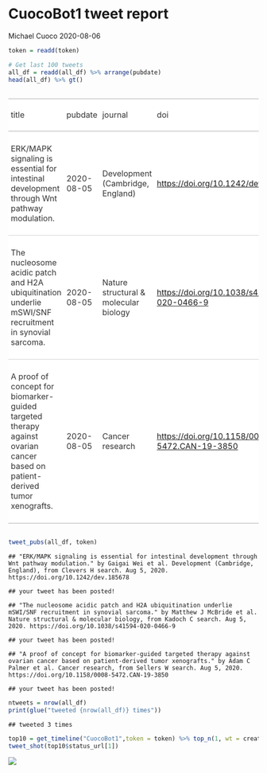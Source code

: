 CuocoBot1 tweet report
================
Michael Cuoco
2020-08-06

``` r
token = readd(token)
```

``` r
# Get last 100 tweets
all_df = readd(all_df) %>% arrange(pubdate)
head(all_df) %>% gt()
```

<!--html_preserve-->

<style>html {
  font-family: -apple-system, BlinkMacSystemFont, 'Segoe UI', Roboto, Oxygen, Ubuntu, Cantarell, 'Helvetica Neue', 'Fira Sans', 'Droid Sans', Arial, sans-serif;
}

#msbtzpkuih .gt_table {
  display: table;
  border-collapse: collapse;
  margin-left: auto;
  margin-right: auto;
  color: #333333;
  font-size: 16px;
  background-color: #FFFFFF;
  width: auto;
  border-top-style: solid;
  border-top-width: 2px;
  border-top-color: #A8A8A8;
  border-right-style: none;
  border-right-width: 2px;
  border-right-color: #D3D3D3;
  border-bottom-style: solid;
  border-bottom-width: 2px;
  border-bottom-color: #A8A8A8;
  border-left-style: none;
  border-left-width: 2px;
  border-left-color: #D3D3D3;
}

#msbtzpkuih .gt_heading {
  background-color: #FFFFFF;
  text-align: center;
  border-bottom-color: #FFFFFF;
  border-left-style: none;
  border-left-width: 1px;
  border-left-color: #D3D3D3;
  border-right-style: none;
  border-right-width: 1px;
  border-right-color: #D3D3D3;
}

#msbtzpkuih .gt_title {
  color: #333333;
  font-size: 125%;
  font-weight: initial;
  padding-top: 4px;
  padding-bottom: 4px;
  border-bottom-color: #FFFFFF;
  border-bottom-width: 0;
}

#msbtzpkuih .gt_subtitle {
  color: #333333;
  font-size: 85%;
  font-weight: initial;
  padding-top: 0;
  padding-bottom: 4px;
  border-top-color: #FFFFFF;
  border-top-width: 0;
}

#msbtzpkuih .gt_bottom_border {
  border-bottom-style: solid;
  border-bottom-width: 2px;
  border-bottom-color: #D3D3D3;
}

#msbtzpkuih .gt_col_headings {
  border-top-style: solid;
  border-top-width: 2px;
  border-top-color: #D3D3D3;
  border-bottom-style: solid;
  border-bottom-width: 2px;
  border-bottom-color: #D3D3D3;
  border-left-style: none;
  border-left-width: 1px;
  border-left-color: #D3D3D3;
  border-right-style: none;
  border-right-width: 1px;
  border-right-color: #D3D3D3;
}

#msbtzpkuih .gt_col_heading {
  color: #333333;
  background-color: #FFFFFF;
  font-size: 100%;
  font-weight: normal;
  text-transform: inherit;
  border-left-style: none;
  border-left-width: 1px;
  border-left-color: #D3D3D3;
  border-right-style: none;
  border-right-width: 1px;
  border-right-color: #D3D3D3;
  vertical-align: bottom;
  padding-top: 5px;
  padding-bottom: 6px;
  padding-left: 5px;
  padding-right: 5px;
  overflow-x: hidden;
}

#msbtzpkuih .gt_column_spanner_outer {
  color: #333333;
  background-color: #FFFFFF;
  font-size: 100%;
  font-weight: normal;
  text-transform: inherit;
  padding-top: 0;
  padding-bottom: 0;
  padding-left: 4px;
  padding-right: 4px;
}

#msbtzpkuih .gt_column_spanner_outer:first-child {
  padding-left: 0;
}

#msbtzpkuih .gt_column_spanner_outer:last-child {
  padding-right: 0;
}

#msbtzpkuih .gt_column_spanner {
  border-bottom-style: solid;
  border-bottom-width: 2px;
  border-bottom-color: #D3D3D3;
  vertical-align: bottom;
  padding-top: 5px;
  padding-bottom: 6px;
  overflow-x: hidden;
  display: inline-block;
  width: 100%;
}

#msbtzpkuih .gt_group_heading {
  padding: 8px;
  color: #333333;
  background-color: #FFFFFF;
  font-size: 100%;
  font-weight: initial;
  text-transform: inherit;
  border-top-style: solid;
  border-top-width: 2px;
  border-top-color: #D3D3D3;
  border-bottom-style: solid;
  border-bottom-width: 2px;
  border-bottom-color: #D3D3D3;
  border-left-style: none;
  border-left-width: 1px;
  border-left-color: #D3D3D3;
  border-right-style: none;
  border-right-width: 1px;
  border-right-color: #D3D3D3;
  vertical-align: middle;
}

#msbtzpkuih .gt_empty_group_heading {
  padding: 0.5px;
  color: #333333;
  background-color: #FFFFFF;
  font-size: 100%;
  font-weight: initial;
  border-top-style: solid;
  border-top-width: 2px;
  border-top-color: #D3D3D3;
  border-bottom-style: solid;
  border-bottom-width: 2px;
  border-bottom-color: #D3D3D3;
  vertical-align: middle;
}

#msbtzpkuih .gt_striped {
  background-color: rgba(128, 128, 128, 0.05);
}

#msbtzpkuih .gt_from_md > :first-child {
  margin-top: 0;
}

#msbtzpkuih .gt_from_md > :last-child {
  margin-bottom: 0;
}

#msbtzpkuih .gt_row {
  padding-top: 8px;
  padding-bottom: 8px;
  padding-left: 5px;
  padding-right: 5px;
  margin: 10px;
  border-top-style: solid;
  border-top-width: 1px;
  border-top-color: #D3D3D3;
  border-left-style: none;
  border-left-width: 1px;
  border-left-color: #D3D3D3;
  border-right-style: none;
  border-right-width: 1px;
  border-right-color: #D3D3D3;
  vertical-align: middle;
  overflow-x: hidden;
}

#msbtzpkuih .gt_stub {
  color: #333333;
  background-color: #FFFFFF;
  font-size: 100%;
  font-weight: initial;
  text-transform: inherit;
  border-right-style: solid;
  border-right-width: 2px;
  border-right-color: #D3D3D3;
  padding-left: 12px;
}

#msbtzpkuih .gt_summary_row {
  color: #333333;
  background-color: #FFFFFF;
  text-transform: inherit;
  padding-top: 8px;
  padding-bottom: 8px;
  padding-left: 5px;
  padding-right: 5px;
}

#msbtzpkuih .gt_first_summary_row {
  padding-top: 8px;
  padding-bottom: 8px;
  padding-left: 5px;
  padding-right: 5px;
  border-top-style: solid;
  border-top-width: 2px;
  border-top-color: #D3D3D3;
}

#msbtzpkuih .gt_grand_summary_row {
  color: #333333;
  background-color: #FFFFFF;
  text-transform: inherit;
  padding-top: 8px;
  padding-bottom: 8px;
  padding-left: 5px;
  padding-right: 5px;
}

#msbtzpkuih .gt_first_grand_summary_row {
  padding-top: 8px;
  padding-bottom: 8px;
  padding-left: 5px;
  padding-right: 5px;
  border-top-style: double;
  border-top-width: 6px;
  border-top-color: #D3D3D3;
}

#msbtzpkuih .gt_table_body {
  border-top-style: solid;
  border-top-width: 2px;
  border-top-color: #D3D3D3;
  border-bottom-style: solid;
  border-bottom-width: 2px;
  border-bottom-color: #D3D3D3;
}

#msbtzpkuih .gt_footnotes {
  color: #333333;
  background-color: #FFFFFF;
  border-bottom-style: none;
  border-bottom-width: 2px;
  border-bottom-color: #D3D3D3;
  border-left-style: none;
  border-left-width: 2px;
  border-left-color: #D3D3D3;
  border-right-style: none;
  border-right-width: 2px;
  border-right-color: #D3D3D3;
}

#msbtzpkuih .gt_footnote {
  margin: 0px;
  font-size: 90%;
  padding: 4px;
}

#msbtzpkuih .gt_sourcenotes {
  color: #333333;
  background-color: #FFFFFF;
  border-bottom-style: none;
  border-bottom-width: 2px;
  border-bottom-color: #D3D3D3;
  border-left-style: none;
  border-left-width: 2px;
  border-left-color: #D3D3D3;
  border-right-style: none;
  border-right-width: 2px;
  border-right-color: #D3D3D3;
}

#msbtzpkuih .gt_sourcenote {
  font-size: 90%;
  padding: 4px;
}

#msbtzpkuih .gt_left {
  text-align: left;
}

#msbtzpkuih .gt_center {
  text-align: center;
}

#msbtzpkuih .gt_right {
  text-align: right;
  font-variant-numeric: tabular-nums;
}

#msbtzpkuih .gt_font_normal {
  font-weight: normal;
}

#msbtzpkuih .gt_font_bold {
  font-weight: bold;
}

#msbtzpkuih .gt_font_italic {
  font-style: italic;
}

#msbtzpkuih .gt_super {
  font-size: 65%;
}

#msbtzpkuih .gt_footnote_marks {
  font-style: italic;
  font-size: 65%;
}
</style>

<div id="msbtzpkuih" style="overflow-x:auto;overflow-y:auto;width:auto;height:auto;">

<table class="gt_table">

<thead class="gt_col_headings">

<tr>

<th class="gt_col_heading gt_columns_bottom_border gt_left" rowspan="1" colspan="1">

title

</th>

<th class="gt_col_heading gt_columns_bottom_border gt_left" rowspan="1" colspan="1">

pubdate

</th>

<th class="gt_col_heading gt_columns_bottom_border gt_left" rowspan="1" colspan="1">

journal

</th>

<th class="gt_col_heading gt_columns_bottom_border gt_left" rowspan="1" colspan="1">

doi

</th>

<th class="gt_col_heading gt_columns_bottom_border gt_center" rowspan="1" colspan="1">

first\_author

</th>

<th class="gt_col_heading gt_columns_bottom_border gt_center" rowspan="1" colspan="1">

last\_author

</th>

<th class="gt_col_heading gt_columns_bottom_border gt_left" rowspan="1" colspan="1">

search

</th>

</tr>

</thead>

<tbody class="gt_table_body">

<tr>

<td class="gt_row gt_left">

ERK/MAPK signaling is essential for intestinal development through Wnt
pathway modulation.

</td>

<td class="gt_row gt_left">

2020-08-05

</td>

<td class="gt_row gt_left">

Development (Cambridge, England)

</td>

<td class="gt_row gt_left">

<https://doi.org/10.1242/dev.185678>

</td>

<td class="gt_row gt_center">

Gaigai Wei

</td>

<td class="gt_row gt_center">

Dali Li

</td>

<td class="gt_row gt_left">

Clevers H

</td>

</tr>

<tr>

<td class="gt_row gt_left">

The nucleosome acidic patch and H2A ubiquitination underlie mSWI/SNF
recruitment in synovial sarcoma.

</td>

<td class="gt_row gt_left">

2020-08-05

</td>

<td class="gt_row gt_left">

Nature structural & molecular biology

</td>

<td class="gt_row gt_left">

<https://doi.org/10.1038/s41594-020-0466-9>

</td>

<td class="gt_row gt_center">

Matthew J McBride

</td>

<td class="gt_row gt_center">

Cigall Kadoch

</td>

<td class="gt_row gt_left">

Kadoch C

</td>

</tr>

<tr>

<td class="gt_row gt_left">

A proof of concept for biomarker-guided targeted therapy against ovarian
cancer based on patient-derived tumor xenografts.

</td>

<td class="gt_row gt_left">

2020-08-05

</td>

<td class="gt_row gt_left">

Cancer research

</td>

<td class="gt_row gt_left">

<https://doi.org/10.1158/0008-5472.CAN-19-3850>

</td>

<td class="gt_row gt_center">

Adam C Palmer

</td>

<td class="gt_row gt_center">

Peter K Sorger

</td>

<td class="gt_row gt_left">

Sellers W

</td>

</tr>

</tbody>

</table>

</div>

<!--/html_preserve-->

``` r
tweet_pubs(all_df, token)
```

    ## "ERK/MAPK signaling is essential for intestinal development through Wnt pathway modulation." by Gaigai Wei et al. Development (Cambridge, England), from Clevers H search. Aug 5, 2020. https://doi.org/10.1242/dev.185678

    ## your tweet has been posted!

    ## "The nucleosome acidic patch and H2A ubiquitination underlie mSWI/SNF recruitment in synovial sarcoma." by Matthew J McBride et al. Nature structural & molecular biology, from Kadoch C search. Aug 5, 2020. https://doi.org/10.1038/s41594-020-0466-9

    ## your tweet has been posted!

    ## "A proof of concept for biomarker-guided targeted therapy against ovarian cancer based on patient-derived tumor xenografts." by Adam C Palmer et al. Cancer research, from Sellers W search. Aug 5, 2020. https://doi.org/10.1158/0008-5472.CAN-19-3850

    ## your tweet has been posted!

``` r
ntweets = nrow(all_df)
print(glue("tweeted {nrow(all_df)} times"))
```

    ## tweeted 3 times

``` r
top10 = get_timeline("CuocoBot1",token = token) %>% top_n(1, wt = created_at)
tweet_shot(top10$status_url[1])
```

![](tweet_report_files/figure-gfm/10%20tweets-1.png)<!-- -->
